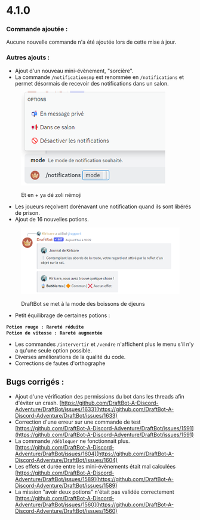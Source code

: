 # 4.1.0

### Commande ajoutée :

Aucune nouvelle commande n'a été ajoutée lors de cette mise à jour.

### Autres ajouts :

* Ajout d'un nouveau mini-évènement, "sorcière".
* La commande `/notificationsmp` est renommée en `/notifications` et permet désormais de recevoir des notifications dans un salon.

<figure><img src="../.gitbook/assets/image (4) (1).png" alt=""><figcaption><p>Et en + ya dé zoli némoji</p></figcaption></figure>

* Les joueurs reçoivent dorénavant une notification quand ils sont libérés de prison.
* Ajout de 16 nouvelles potions.

<figure><img src="../.gitbook/assets/image (23).png" alt=""><figcaption><p>DraftBot se met à la mode des boissons de djeuns</p></figcaption></figure>

* Petit équilibrage de certaines potions :

<pre><code><strong>Potion rouge : Rareté réduite
</strong><strong>Potion de vitesse : Rareté augmentée
</strong></code></pre>

* Les commandes `/intervertir` et `/vendre` n'affichent plus le menu s'il n'y a qu'une seule option possible.
* Diverses améliorations de la qualité du code.&#x20;
* Corrections de fautes d'orthographe

## Bugs corrigés :

* Ajout d'une vérification des permissions du bot dans les threads afin d'éviter un crash. [https://github.com/DraftBot-A-Discord-Adventure/DraftBot/issues/1633](https://github.com/DraftBot-A-Discord-Adventure/DraftBot/issues/1633)
* Correction d'une erreur sur une commande de test [https://github.com/DraftBot-A-Discord-Adventure/DraftBot/issues/1591](https://github.com/DraftBot-A-Discord-Adventure/DraftBot/issues/1591)
* La commande `/débloquer` ne fonctionnait plus. [https://github.com/DraftBot-A-Discord-Adventure/DraftBot/issues/1604](https://github.com/DraftBot-A-Discord-Adventure/DraftBot/issues/1604)
* Les effets et durée entre les mini-évènements était mal calculées [https://github.com/DraftBot-A-Discord-Adventure/DraftBot/issues/1589](https://github.com/DraftBot-A-Discord-Adventure/DraftBot/issues/1589)
* La mission "avoir deux potions" n'était pas validée correctement [https://github.com/DraftBot-A-Discord-Adventure/DraftBot/issues/1560](https://github.com/DraftBot-A-Discord-Adventure/DraftBot/issues/1560)

